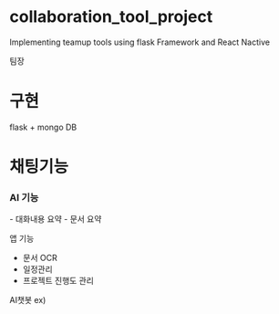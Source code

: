 # collaboration_tool_project
 Implementing teamup tools using flask Framework and React Nactive

팀장 


# 구현 
flask + mongo DB

# 채팅기능

<h3>AI 기능</h3> 
- 대화내용 요약
- 문서 요약

앱 기능
- 문서 OCR
- 일정관리
- 프로젝트 진행도 관리

AI챗봇
ex) 

